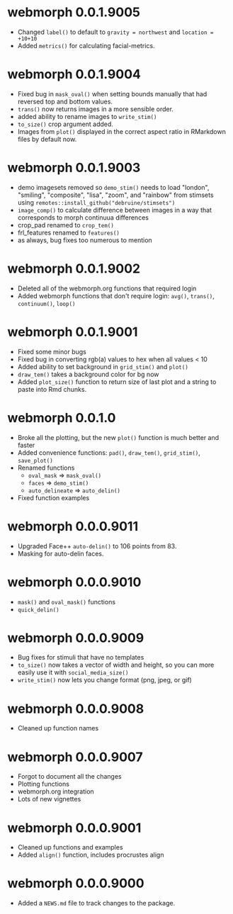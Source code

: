 # webmorph 0.0.1.9005

* Changed `label()` to default to `gravity = northwest` and `location = +10+10`
* Added `metrics()` for calculating facial-metrics.

# webmorph 0.0.1.9004

* Fixed bug in `mask_oval()` when setting bounds manually that had reversed top and bottom values.
* `trans()` now returns images in a more sensible order.
* added ability to rename images to `write_stim()`
* `to_size()` crop argument added.
* Images from `plot()` displayed in the correct aspect ratio in RMarkdown files by default now.

# webmorph 0.0.1.9003

* demo imagesets removed so `demo_stim()` needs to load "london", "smiling", "composite", "lisa", "zoom", and "rainbow" from stimsets  using `remotes::install_github("debruine/stimsets")`
* `image_comp()` to calculate difference between images in a way that corresponds to morph continuua differences
* crop_pad renamed to `crop_tem()`
* frl_features renamed to `features()`
* as always, bug fixes too numerous to mention

# webmorph 0.0.1.9002

* Deleted all of the webmorph.org functions that required login
* Added webmorph functions that don't require login: `avg()`, `trans()`, `continuum()`, `loop()`

# webmorph 0.0.1.9001

* Fixed some minor bugs
* Fixed bug in converting rgb(a) values to hex when all values < 10
* Added ability to set background in `grid_stim()` and `plot()`
* `draw_tem()` takes a background color for bg now
* Added `plot_size()` function to return size of last plot and a string to paste into Rmd chunks.

# webmorph 0.0.1.0

* Broke all the plotting, but the new `plot()` function is much better and faster
* Added convenience functions: `pad()`, `draw_tem()`, `grid_stim()`, `save_plot()`
* Renamed functions
    - `oval_mask` => `mask_oval()`
    - `faces` => `demo_stim()`
    - `auto_delineate` => `auto_delin()`
* Fixed function examples

# webmorph 0.0.0.9011

* Upgraded Face++ `auto-delin()` to 106 points from 83.
* Masking for auto-delin faces.

# webmorph 0.0.0.9010

* `mask()` and `oval_mask()` functions
* `quick_delin()` 

# webmorph 0.0.0.9009

* Bug fixes for stimuli that have no templates
* `to_size()` now takes a vector of width and height, so you can more easily use it with `social_media_size()`
* `write_stim()` now lets you change format (png, jpeg, or gif)

# webmorph 0.0.0.9008

* Cleaned up function names

# webmorph 0.0.0.9007

* Forgot to document all the changes
* Plotting functions
* webmorph.org integration
* Lots of new vignettes

# webmorph 0.0.0.9001

* Cleaned up functions and examples
* Added `align()` function, includes procrustes align

# webmorph 0.0.0.9000

* Added a `NEWS.md` file to track changes to the package.
